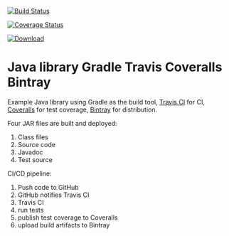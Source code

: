 [![Build Status](https://travis-ci.org/pivotal-chicago/java-library-gradle-travis-coveralls-bintray.svg?branch=master)](https://travis-ci.org/pivotal-chicago/java-library-gradle-travis-coveralls-bintray)

[![Coverage Status](https://coveralls.io/repos/pivotal-chicago/java-library-gradle-travis-coveralls-bintray/badge.svg?branch=master&service=github)](https://coveralls.io/github/pivotal-chicago/java-library-gradle-travis-coveralls-bintray?branch=master)

[![Download](https://api.bintray.com/packages/jared-carroll/maven/foo/images/download.svg)](https://bintray.com/jared-carroll/maven/foo/_latestVersion)

# Java library Gradle Travis Coveralls Bintray

Example Java library using Gradle as the build tool, [Travis CI](https://travis-ci.org/) for CI, [Coveralls](https://coveralls.io/) for test coverage, [Bintray](https://bintray.com/) for distribution.

Four JAR files are built and deployed:

1. Class files
2. Source code
3. Javadoc
4. Test source

CI/CD pipeline:

1. Push code to GitHub
2. GitHub notifies Travis CI
3. Travis CI
  1. run tests
  2. publish test coverage to Coveralls
  3. upload build artifacts to Bintray
